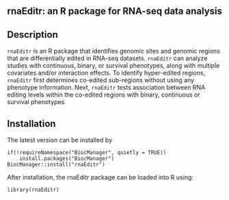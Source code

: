 ## rnaEditr: an R package for RNA-seq data analysis

## Description
`rnaEditr` is an R package that identifies genomic sites and genomic regions 
that are differentially edited in RNA-seq datasets. `rnaEditr` can analyze 
studies with continuous, binary, or survival phenotypes, along with multiple 
covariates and/or interaction effects. To identify hyper-edited regions, 
`rnaEditr` first determines co-edited sub-regions without using any phenotype 
information. Next, `rnaEditr` tests association between RNA editing levels 
within the co-edited regions with binary, continuous or survival phenotypes.

## Installation

The latest version can be installed by

```{r}
if(!requireNamespace("BiocManager", quietly = TRUE))
    install.packages("BiocManager")
BiocManager::install("rnaEditr")
```
After installation, the rnaEditr package can be loaded into R using:

```{r}
library(rnaEditr)
```

